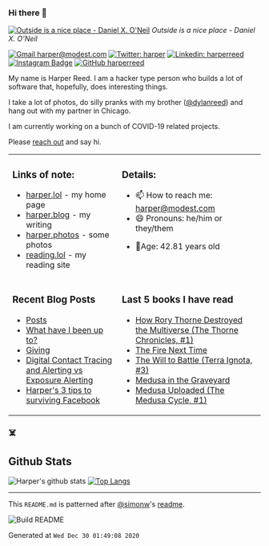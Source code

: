 ### Hi there 👋

<!-- photos starts -->
[![Outside is a nice place - Daniel X. O'Neil](https://harper.photos/photos/b0000885.jpg/B0000885_hu66b15e43f924617a0d51cb97a85d4042_3817492_1200x0_resize_q75_box.JPG)](https://harper.photos/photos/b0000885.jpg/) 
 *Outside is a nice place - Daniel X. O’Neil*
<!-- photos ends -->


<!-- social starts -->
[![Gmail harper@modest.com](https://img.shields.io/badge/-harper@modest.com-c14438?style=flat&logo=Gmail&logoColor=white&link=mailto:harper@modest.com)](mailto:harper@modest.com)
[![Twitter: harper](https://img.shields.io/twitter/follow/harper?style=social)](https://twitter.com/harper)
[![Linkedin: harperreed](https://img.shields.io/badge/-harperreed-blue?style=flat&logo=Linkedin&logoColor=white&link=https://www.linkedin.com/in/harperreed/)](https://www.linkedin.com/in/harperreed/)
[![Instagram Badge](https://img.shields.io/badge/-@harperreed-purple?style=flat&logo=instagram&logoColor=white&link=https://instagram.com/harperreed/)](https://instagram.com/harperreed)
[![GitHub harperreed](https://img.shields.io/github/followers/harperreed?label=follow&style=social)](https://github.com/harperreed)

<!-- social ends -->

<!-- bio starts -->
My name is Harper Reed. I am a hacker type person who builds a lot of software that, hopefully, does interesting things. 

I take a lot of photos, do silly pranks with my brother ([@dylanreed](http://twitter.com/dylanreed)) and hang out with my partner in Chicago. 

I am currently working on a bunch of COVID-19 related projects.

Please [reach out](mailto:harper@modest.com) and say hi. 

<!-- bio ends -->



<table><tr><td valign="top">

### Links of note: 

<!-- links starts -->
- [harper.lol](http://harper.lol) - my home page
- [harper.blog](http://harper.blog) - my writing
- [harper.photos](http://harper.photos) - some photos
- [reading.lol](http://reading.lol) - my reading site

<!-- links ends -->

</td><td valign="top">

### Details: 

<!-- details starts -->
- 📫 How to reach me: [harper@modest.com](mailto:harper@modest.com)
- 😄 Pronouns: he/him or they/them
<!-- age starts -->
- 👨Age: 42.81 years old
<!-- age ends -->
<!-- details ends -->

</td></tr><tr><td valign="top">

### Recent Blog Posts

<!-- blog starts -->
* [Posts](https://harper.blog/post/)
* [What have I been up to?](https://harper.blog/2020/09/21/what-have-i-been-up-to/)
* [Giving](https://harper.blog/2020/06/04/giving/)
* [Digital Contact Tracing and Alerting vs Exposure Alerting](https://harper.blog/2020/04/22/digital-contact-tracing-and-alerting-vs-exposure-alerting/)
* [Harper's 3 tips to surviving Facebook](https://harper.blog/2018/10/11/harpers-3-tips-to-surviving-facebook/)
<!-- blog ends -->

</td><td valign="top">


### Last 5 books I have read

<!-- books starts -->
* [How Rory Thorne Destroyed the Multiverse (The Thorne Chronicles, #1)](https://reading.lol/books/how-rory-thorne-destroyed-the-multiverse-the-thorne-chronicles-1/)
* [The Fire Next Time](https://reading.lol/books/the-fire-next-time/)
* [The Will to Battle (Terra Ignota, #3)](https://reading.lol/books/the-will-to-battle-terra-ignota-3/)
* [Medusa in the Graveyard](https://reading.lol/books/medusa-in-the-graveyard/)
* [Medusa Uploaded (The Medusa Cycle, #1)](https://reading.lol/books/medusa-uploaded-the-medusa-cycle-1/)
<!-- books ends -->

</td></tr></table>



### ☠️

## Github Stats


<!-- github_stats starts -->
![Harper's github stats](https://github-readme-stats.vercel.app/api?username=harperreed&show_icons=&private_count=true)
[![Top Langs](https://github-readme-stats.vercel.app/api/top-langs/?username=harperreed&layout=compact)]()

<!-- github_stats ends -->

-----

This `README.md` is patterned after [@simonw](https://twitter.com/simonw)'s [readme](https://simonwillison.net/2020/Jul/10/self-updating-profile-readme/). 

![Build README](https://github.com/harperreed/harperreed/workflows/Build%20README/badge.svg?branch=master&event=workflow_dispatch)
<!-- date starts -->
Generated at `Wed Dec 30 01:49:08 2020`
<!-- date ends -->

